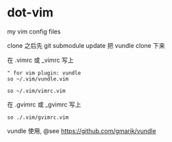 dot-vim
=======

my vim config files

clone 之后先 git submodule update 把 vundle clone 下来

在 .vimrc 或 \_vimrc 写上
```vim
" for vim plugin: vundle
so ~/.vim/vundle.vim

so ~/.vim/vimrc.vim
```


在 .gvimrc 或 \_gvimrc 写上
```vim
so ./.vim/gvimrc.vim
```

vundle 使用, @see https://github.com/gmarik/vundle

